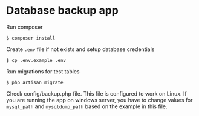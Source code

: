 # Database backup app

Run composer
````
$ composer install
````

Create ``.env`` file if not exists and setup database credentials
````
$ cp .env.example .env
````

Run migrations for test tables
````
$ php artisan migrate
````

Check config/backup.php file. This file is configured to work on Linux.
If you are running the app on windows server, you have to change values for
``mysql_path`` and ``mysqldump_path`` based on the example in this file.
